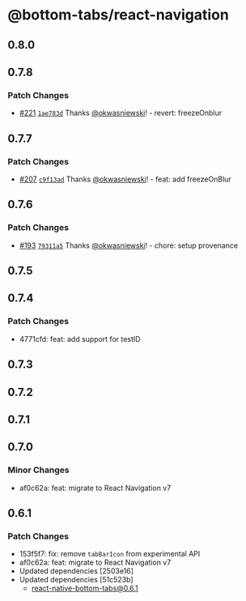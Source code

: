 # @bottom-tabs/react-navigation

## 0.8.0

## 0.7.8

### Patch Changes

- [#221](https://github.com/okwasniewski/react-native-bottom-tabs/pull/221) [`1ae783d`](https://github.com/okwasniewski/react-native-bottom-tabs/commit/1ae783df914fc661d25dfcbfafec32c70e9b3538) Thanks [@okwasniewski](https://github.com/okwasniewski)! - revert: freezeOnblur

## 0.7.7

### Patch Changes

- [#207](https://github.com/okwasniewski/react-native-bottom-tabs/pull/207) [`c9f13ad`](https://github.com/okwasniewski/react-native-bottom-tabs/commit/c9f13ad01aa147341ac74acce00b7ae8e1db5402) Thanks [@okwasniewski](https://github.com/okwasniewski)! - feat: add freezeOnBlur

## 0.7.6

### Patch Changes

- [#193](https://github.com/okwasniewski/react-native-bottom-tabs/pull/193) [`79311a5`](https://github.com/okwasniewski/react-native-bottom-tabs/commit/79311a5939e7f33981ea9924625ef47e5ade9d13) Thanks [@okwasniewski](https://github.com/okwasniewski)! - chore: setup provenance

## 0.7.5

## 0.7.4

### Patch Changes

- 4771cfd: feat: add support for testID

## 0.7.3

## 0.7.2

## 0.7.1

## 0.7.0

### Minor Changes

- af0c62a: feat: migrate to React Navigation v7

## 0.6.1

### Patch Changes

- 153f5f7: fix: remove `tabBarIcon` from experimental API
- af0c62a: feat: migrate to React Navigation v7
- Updated dependencies [2503e16]
- Updated dependencies [51c523b]
  - react-native-bottom-tabs@0.6.1

